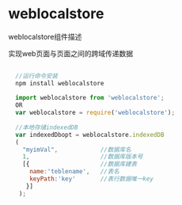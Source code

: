 weblocalstore
===

weblocalstore组件描述

实现web页面与页面之间的跨域传递数据

```javascript
  
  //运行命令安装
  npm install weblocalstore
  
  import weblocalstore from 'weblocalstore';
  OR
  var weblocalstore = require('weblocalstore');
  
  //本地存储indexedDB
  var indexedDbopt = weblocalstore.indexedDB
  (
    "myimVal",            //数据库名
    1,                    //数据库版本号
    [{                    //数据库建表
      name:'teblename',   //表名
      keyPath:'key'       //表行数据唯一key
     }]
   );

```
